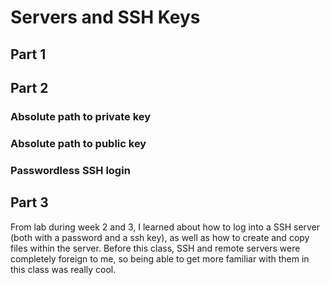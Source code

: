 # Servers and SSH Keys
## Part 1


## Part 2
### Absolute path to private key

### Absolute path to public key

### Passwordless SSH login

## Part 3

From lab during week 2 and 3, I learned about how to log into a SSH server (both with a password and a ssh key), as well as how to create and copy files within the server. 
Before this class, SSH and remote servers were completely foreign to me, so being able to get more familiar with them in this class was really cool. 
